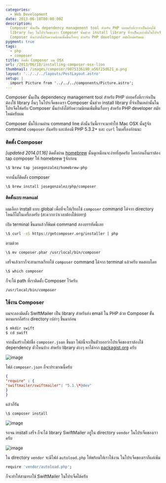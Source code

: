 ```yaml
---
categories:
  - Web Development
date: 2013-06-18T00:00:00Z
description:
  Composer นั้นเป็น dependency management tool สำหรับ PHP บ่อยครั้งที่เราจำเป็นต้องใช้
  library อื่นๆ ในโปรเจ็คของเรา Composer นั้นช่วย install library ที่จำเป็นเหล่านั้นในโปรเจ็คให้ครับ
  Composer นั้นกำลังได้รับความนิยมเพิ่มขึ้นเรื่อยๆ สำหรับ PHP developer สมัยใหม่ครับผม
pygment: true
tags:
  - php
  - composer
title: ติดตั้ง Composer บน OSX
url: /2013/06/18/installing-composer-osx-lion
thumbnail: /images/composer/9075336190_a56f25d621_o.png
layout: '../../../layouts/PostLayout.astro'
setup: |
  import Picture from '../../../components/Picture.astro';
---
```


Composer นั้นเป็น dependency management tool สำหรับ PHP บ่อยครั้งที่เราจำเป็นต้องใช้ library อื่นๆ ในโปรเจ็คของเรา Composer นั้นช่วย install library ที่จำเป็นเหล่านั้นในโปรเจ็คให้ครับ Composer นั้นกำลังได้รับความนิยมเพิ่มขึ้นเรื่อยๆ สำหรับ PHP developer สมัยใหม่ครับผม

Composer นั้นใช้งานผ่าน command line ดังนั้นวันนี้เราจะมาทำให้ Mac OSX นั้นรู้จัก command <code>composer</code> กันครับ และต้องมี PHP 5.3.2+ และ <code>curl</code> ในเครื่องก่อนนะ

### ติดตั้ง Composer

<em>[updated 2014.01.16]</em> ติดตั้งผ่าน [homebrew](http://brew.sh) นั้นดูเหมือนจะง่ายที่สุดครับ โดยก่อนอื่นเราต้อง tap composer ให้ homebrew รู้จักก่อน

```sh
\$ brew tap josegonzalez/homebrew-php
```

จากนั้นก็ติดตั้ง composer

```sh
\$ brew install josegonzalez/php/composer
```

#### ติดตั้งแบบ manual

ผมเลือก install แบบ global เพื่อที่จะให้เรียกใช้ <code>composer</code> command ได้จาก directory ไหนก็ได้ในเครื่องครับ (สะดวกกว่าเวลาต้องใช้บ่อยๆ)

เปิด terminal ขึ้นมาแล้วก็พิมพ์ command สองบรรทัดนี้เลย

```sh
\$ curl -sS https://getcomposer.org/installer | php
```

ตามด้วย

```sh
\$ mv composer.phar /usr/local/bin/composer
```

เสร็จแล้วเราก็จะสามารถเรียกใช้ <code>composer</code> command ได้จาก terminal แล้วครับ ทดสอบโดย

```sh
\$ which composer
```

ก็จะได้ path ที่เราติดตั้ง Composer ไว้ครับ

```sh
/usr/local/bin/composer
```

### ใช้งาน Composer

ผมจะลองติดตั้ง SwiftMailer เป็น library สำหรับส่ง email ใน PHP ด้วย Composer ขั้นตอนแรกก็สร้าง directory เปล่าๆ ขึ้นมาก่อน

```sh
$ mkdir swift
$ cd swift
```

จากนั้นสร้างไฟล์ชื่อ <code>composer.json</code> ขึ้นมา ไฟล์นี้จะเป็นตัวบอกว่าโปรเจ็คของเราต้องใช้ dependency ตัวไหนบ้าง สำหรับ library ต่างๆ หาได้จาก [packagist.org](https://packagist.org/) ครับ

![image](/images/composer/9075282740_9b46af0d7d_z.jpg)

ไฟล์ <code>composer.json</code> ก็จะประมาณนี้ครับ

```json
{
"require" : {
"swiftmailer/swiftmailer": "5.1.\*@dev"
}
}
```

แล้วก็รัน

```sh
\$ composer install
```

![image](/images/composer/9075336190_a56f25d621_o.png)

รอจน install เสร็จ ก็จะได้ library SwiftMailer อยู่ใน directory <code>vendor</code> ในโปรเจ็คของเราครับ

![image](/images/composer/9073106529_f552a63379_o.png)

ใน directory <code>vendor</code> จะมีไฟล์ <code>autoload.php</code> ให้พร้อมให้เราใช้งาน ในโปรเจ็คของเราก็แค่เพิ่ม

```sh
require 'vendor/autoload.php';
```

ก็จะทำให้สามารถใช้ SwiftMailer ในโปรเจ็คได้ครับ
